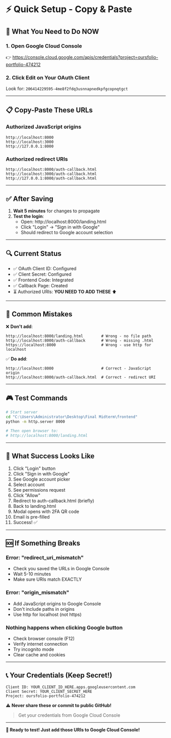# ⚡ Quick Setup - Copy & Paste

## 🎯 What You Need to Do NOW

### 1. Open Google Cloud Console
👉 https://console.cloud.google.com/apis/credentials?project=oursfolio-portfolio-474212

### 2. Click Edit on Your OAuth Client
Look for: `206414229595-4me8f2fdq3usnnapnedkpfgcopnqtgct`

---

## 📋 Copy-Paste These URLs

### Authorized JavaScript origins
```
http://localhost:8000
http://localhost:3000
http://127.0.0.1:8000
```

### Authorized redirect URIs
```
http://localhost:8000/auth-callback.html
http://localhost:3000/auth-callback.html
http://127.0.0.1:8000/auth-callback.html
```

---

## ✅ After Saving

1. **Wait 5 minutes** for changes to propagate
2. **Test the login**:
   - Open: http://localhost:8000/landing.html
   - Click "Login" → "Sign in with Google"
   - Should redirect to Google account selection

---

## 🔍 Current Status

- ✅ OAuth Client ID: Configured
- ✅ Client Secret: Configured
- ✅ Frontend Code: Integrated
- ✅ Callback Page: Created
- ⏳ Authorized URIs: **YOU NEED TO ADD THESE** ⬆️

---

## 🚨 Common Mistakes

❌ **Don't add**:
```
http://localhost:8000/landing.html        # Wrong - no file path
http://localhost:8000/auth-callback       # Wrong - missing .html
https://localhost:8000                    # Wrong - use http for localhost
```

✅ **Do add**:
```
http://localhost:8000                     # Correct - JavaScript origin
http://localhost:8000/auth-callback.html  # Correct - redirect URI
```

---

## 🎮 Test Commands

```bash
# Start server
cd "C:\Users\Administrator\Desktop\Final Midterm\frontend"
python -m http.server 8000

# Then open browser to:
# http://localhost:8000/landing.html
```

---

## 📸 What Success Looks Like

1. Click "Login" button
2. Click "Sign in with Google"
3. See Google account picker
4. Select account
5. See permissions request
6. Click "Allow"
7. Redirect to auth-callback.html (briefly)
8. Back to landing.html
9. Modal opens with 2FA QR code
10. Email is pre-filled
11. Success! ✅

---

## 🆘 If Something Breaks

### Error: "redirect_uri_mismatch"
- Check you saved the URLs in Google Console
- Wait 5-10 minutes
- Make sure URIs match EXACTLY

### Error: "origin_mismatch"
- Add JavaScript origins to Google Console
- Don't include paths in origins
- Use http for localhost (not https)

### Nothing happens when clicking Google button
- Check browser console (F12)
- Verify internet connection
- Try incognito mode
- Clear cache and cookies

---

## 📞 Your Credentials (Keep Secret!)

```
Client ID: YOUR_CLIENT_ID_HERE.apps.googleusercontent.com
Client Secret: YOUR_CLIENT_SECRET_HERE
Project: oursfolio-portfolio-474212
```

⚠️ **Never share these or commit to public GitHub!**
> Get your credentials from Google Cloud Console

---

**🚀 Ready to test! Just add those URIs to Google Cloud Console!**
